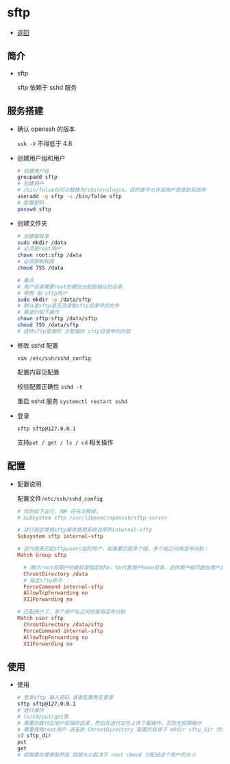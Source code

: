 # sftp

- [返回](./README.md)

## 简介

- sftp

  sftp 依赖于 sshd 服务

## 服务搭建

- 确认 openssh 的版本

  `ssh -V` 不得低于 4.8

- 创建用户组和用户

  ```sh
  # 创建用户组
  groupadd sftp
  # 创建用户
  # /bin/false也可以替换为/sbin/nologin，目的是不允许该用户登录到系统中
  useradd -g sftp -s /bin/false sftp
  # 配置密码
  passwd sftp
  ```

- 创建文件夹

  ```sh
  # 创建根目录
  sudo mkdir /data
  # 必须是root用户
  chown root:sftp /data
  # 必须限制权限
  chmod 755 /data

  # 重点
  # 用户目录需要root创建后分配给相应的目录
  # 举例 如 sftp用户
  sudo mkdir -p /data/sftp
  # 默认是sftp是无法读取sftp目录中的文件
  # 需进行如下操作
  chown sftp:sftp /data/sftp
  chmod 755 /data/sftp
  # 这样sftp登录时 才能操作 sftp目录中的内容
  ```

- 修改 sshd 配置

  `vim /etc/ssh/sshd_config`

  配置内容见配置

  校验配置正确性
  `sshd -t`

  重启 sshd 服务
  `systemctl restart sshd`

- 登录

  `sftp sftp@127.0.0.1`

  支持`put / get / ls / cd` 相关操作

## 配置

- 配置说明

  配置文件`/etc/ssh/sshd_config`

  ```conf
  # 找到如下这行，用# 符号注释掉，
  # Subsystem sftp /usr/libexec/openssh/sftp-server

  # 这行指定使用sftp服务使用系统自带的internal-sftp
  Subsystem sftp internal-sftp

  # 这行用来匹配sftpusers组的用户，如果要匹配多个组，多个组之间用逗号分割；
  Match Group sftp

    # 用chroot将用户的根目录指定到%h，%h代表用户home目录，这样用户就只能在用户目录下活动。也可用%u，%u代表用户名。
    ChrootDirectory /data
    # 指定sftp命令
    ForceCommand internal-sftp
    AllowTcpForwarding no
    X11Forwarding no

  # 匹配用户了，多个用户名之间也是用逗号分割
  Match user sftp
    ChrootDirectory /data/sftp
    ForceCommand internal-sftp
    AllowTcpForwarding no
    X11Forwarding no
  ```

## 使用

- 使用

  ```sh
  # 登录sftp 输入密码 或者配置免密登录
  sftp sftp@127.0.0.1
  # 进行操作
  # ls/cd/put/get等
  # 需要创建对应用户权限的目录，然后在进行文件上传下载操作，否则无权限操作
  # 需要使用root用户 进去到 ChrootDirectory 配置的目录下 mkdir sftp_dir 然后 chown sftp:sftp sftp_dir
  cd sftp_dir
  put
  get
  # 权限要在使用前开启 权限大小取决于 root chmod 分配给这个用户的大小
  ```
